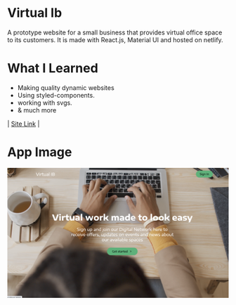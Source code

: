 # Virtual Ib
A prototype website for a small business that provides virtual office space to its customers. It is made with React.js, Material UI and hosted on netlify. 

# What I Learned

* Making quality dynamic websites
* Using styled-components. 
* working with svgs. 
* & much more

| [Site Link](https://zen-noyce-ff1c88.netlify.app) |

# App Image
![app image](./src/images/VirtualIb.png)